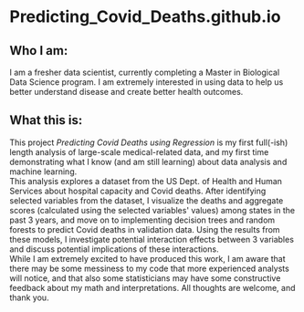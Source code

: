 # Predicting_Covid_Deaths.github.io

## Who I am:
I am a fresher data scientist, currently completing a Master in Biological Data Science program. I am extremely interested in using data to help us better understand disease and create better health outcomes. <br> 
## What this is:
This project *Predicting Covid Deaths using Regression* is my first full(-ish) length analysis of large-scale medical-related data, and my first time demonstrating what I know (and am still learning) about data analysis and machine learning. <br> This analysis explores a dataset from the US Dept. of Health and Human Services about hospital capacity and Covid deaths. After identifying selected variables from the dataset, I visualize the deaths and aggregate scores (calculated using the selected variables' values) among states in the past 3 years, and move on to implementing decision trees and random forests to predict Covid deaths in validation data. Using the results from these models, I investigate potential interaction effects between 3 variables and discuss potential implications of these interactions. <br> While I am extremely excited to have produced this work, I am aware that there may be some messiness to my code that more experienced analysts will notice, and that also some statisticians may have some constructive feedback about my math and interpretations. All thoughts are welcome, and thank you.
